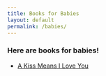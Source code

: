 ```yaml
---
title: Books for Babies
layout: default
permalink: /babies/
---
```

### Here are books for babies!

- [A Kiss Means I Love You](https://www.kirkusreviews.com/book-reviews/kathryn-madeline-allen/kiss-means-i-love-you/)
